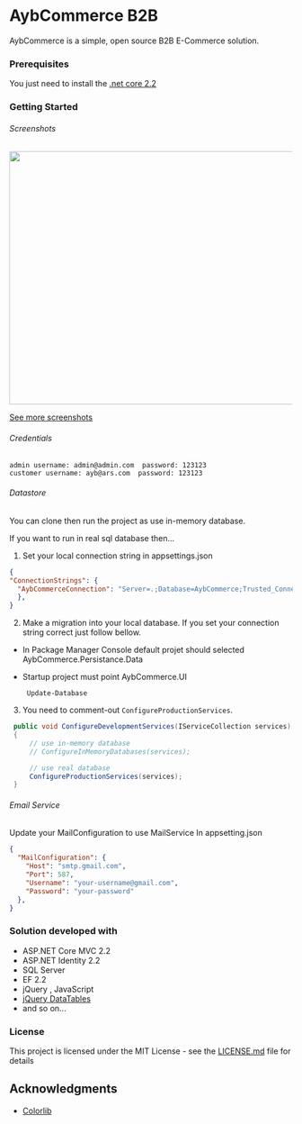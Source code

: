 # AybCommerce B2B

AybCommerce is a simple, open source B2B E-Commerce solution.
 
### Prerequisites

You just need to install the [.net core 2.2](https://dotnet.microsoft.com/download/dotnet-core/2.2 ".net core 2.2")

### Getting Started
 
###### Screenshots 
<img src="https://raw.githubusercontent.com/arslanaybars/AybCommerce-B2B/master/Screenshots/Login.png" width="800" height="450"/>

[See more screenshots](https://github.com/arslanaybars/AybCommerce-B2B/blob/master/Screenshots/README.md "AybCommerce Screenshots")

###### Credentials
	admin username: admin@admin.com  password: 123123
	customer username: ayb@ars.com  password: 123123

###### Datastore

You can clone then run the project  as use in-memory database.

If you want to run in real sql database then...
1. Set your local connection string in appsettings.json
```json
{
"ConnectionStrings": {
  "AybCommerceConnection": "Server=.;Database=AybCommerce;Trusted_Connection=True;"
  },
}
```
2. Make a migration into your local database. If you set your connection string correct just follow bellow. 

- In Package Manager Console default projet should selected AybCommerce.Persistance.Data
- Startup project must point AybCommerce.UI

 	   Update-Database

3.  You need to comment-out  `ConfigureProductionServices`. 
```csharp
 public void ConfigureDevelopmentServices(IServiceCollection services)
 {
     // use in-memory database
     // ConfigureInMemoryDatabases(services);

     // use real database
     ConfigureProductionServices(services);
 }
```
###### Email Service
Update your MailConfiguration to use MailService
In appsetting.json
```json
{ 
  "MailConfiguration": {
    "Host": "smtp.gmail.com",
    "Port": 587,
    "Username": "your-username@gmail.com",
    "Password": "your-password"
  },
}
```


### Solution developed with
- ASP.NET Core MVC 2.2
- ASP.NET Identity 2.2
- SQL Server
- EF 2.2
- jQuery , JavaScript
- [jQuery DataTables](https://datatables.net/ "jQuery DataTables")
- and so on...

### License

This project is licensed under the MIT License - see the [LICENSE.md](LICENSE) file for details

## Acknowledgments

* [Colorlib](https://colorlib.com/ "Colorlib")
